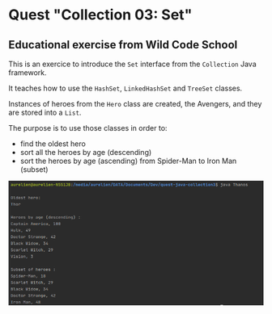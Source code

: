 # Quest "Collection 03: Set"

## Educational exercise from Wild Code School

This is an exercice to introduce the <code>Set</code> interface from the <code>Collection</code> Java framework.

It teaches how to use the <code>HashSet</code>, <code>LinkedHashSet</code> and <code>TreeSet</code> classes.

Instances of heroes from the <code>Hero</code> class are created, the Avengers, and they are stored into a <code>List</code>. 

The purpose is to use those classes in order to:
- find the oldest hero
- sort all the heroes by age (descending)
- sort the heroes by age (ascending) from Spider-Man to Iron Man (subset)

![screen capture](https://github.com/0reldev/quest-java-collection3/blob/master/screen-capture.png)
